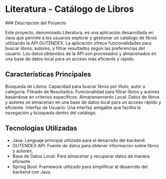 <h1> Literatura - Catálogo de Libros </h1>
### Descripción del Proyecto

Este proyecto, denominado Literatura, es una aplicación desarrollada en Java que permite a los usuarios explorar y gestionar un catálogo de libros utilizando la API GUTENDEX. La aplicación ofrece funcionalidades para buscar libros, autores, y filtrar resultados según las preferencias del usuario. Los datos obtenidos de la API son procesados y almacenados en una base de datos local para un acceso más eficiente y rápido.

## Características Principales
Búsqueda de Libros: Capacidad para buscar libros por título, autor o categoría.
Filtrado de Resultados: Funcionalidad para filtrar libros y autores basándose en criterios específicos.
Almacenamiento Local: Datos de libros y autores se almacenan en una base de datos local para un acceso rápido y eficiente.
Interfaz de Usuario: Una interfaz amigable que facilita la navegación y búsqueda dentro del catálogo.

## Tecnologías Utilizadas
- Java: Lenguaje principal utilizado para el desarrollo del backend.
- GUTENDEX API: Fuente de datos para obtener información sobre libros y autores.
- Base de Datos Local: Para almacenar y recuperar datos de manera eficiente.
- Spring Boot: Framework utilizado para simplificar el desarrollo del backend con Java.
